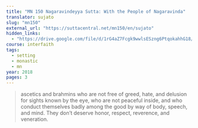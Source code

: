 ```yaml
---
title: "MN 150 Nagaravindeyya Sutta: With the People of Nagaravinda"
translator: sujato
slug: "mn150"
external_url: "https://suttacentral.net/mn150/en/sujato"
hidden_links:
  - "https://drive.google.com/file/d/1rG4aZ7Fcgk9wwlsESzng6PtqokahhG18/view?usp=drivesdk"
course: interfaith
tags:
  - setting
  - monastic
  - mn
year: 2018
pages: 3
---
```


> ascetics and brahmins who are not free of greed, hate, and delusion for sights known by the eye, who are not peaceful inside, and who conduct themselves badly among the good by way of body, speech, and mind. They don’t deserve honor, respect, reverence, and veneration.
